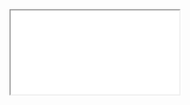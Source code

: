<div class="embed-responsive embed-responsive-16by9">
  <iframe class="embed-responsive-item" src="//www.youtube.com/embed/F7orpLRgkIg" allowfullscreen></iframe>
</div>
